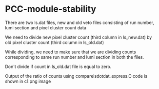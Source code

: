 # PCC-module-stability
There are two ls.dat files, new and old veto files consisting of run number, lumi section and pixel cluster count data

We need to divide new pixel cluster count (third column in ls_new.dat) by old pixel cluster count (third column in ls_old.dat)

While dividing, we need to make sure that we are dividing counts corresponding to same run number and lumi section in both the files.

Don't divide if count in ls_old.dat file is equal to zero.

Output of the ratio of counts using comparelsdotdat_express.C code is shown in c1.png image
